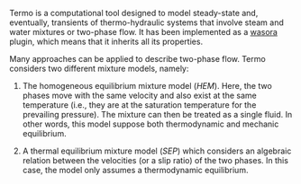 Termo is a computational tool designed to model steady-state and, eventually, transients of thermo-hydraulic systems that involve steam and water mixtures or two-phase flow. It has been implemented as a [wasora](https://seamplex.com/wasora/) plugin, which means that it inherits all its properties.

Many approaches can be applied to describe two-phase flow. Termo considers two different mixture models, namely:

  1. The homogeneous equilibrium mixture model (*HEM*). Here, the two phases move with the same velocity and also exist at the same temperature (i.e., they are at the saturation temperature for the prevailing pressure). The mixture can then be treated as a single fluid. In other words, this model suppose both thermodynamic and mechanic equilibrium.

  2. A thermal equilibrium mixture model (*SEP*) which considers an algebraic relation between the velocities (or a slip ratio) of the two phases. In this case, the model only assumes a thermodynamic equilibrium.